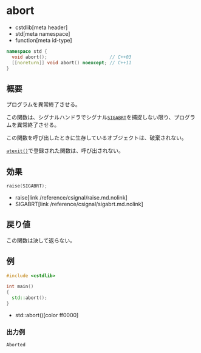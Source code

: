 # abort
* cstdlib[meta header]
* std[meta namespace]
* function[meta id-type]

```cpp
namespace std {
  void abort();                       // C++03
  [[noreturn]] void abort() noexcept; // C++11
}
```

## 概要
プログラムを異常終了させる。

この関数は、シグナルハンドラでシグナル[`SIGABRT`](/reference/csignal/sigabrt.md.nolink)を捕捉しない限り、プログラムを異常終了させる。

この関数を呼び出したときに生存しているオブジェクトは、破棄されない。

[`atexit()`](atexit.md)で登録された関数は、呼び出されない。


## 効果
```cpp
raise(SIGABRT);
```
* raise[link /reference/csignal/raise.md.nolink]
* SIGABRT[link /reference/csignal/sigabrt.md.nolink]


## 戻り値
この関数は決して返らない。


## 例
```cpp example
#include <cstdlib>

int main()
{
  std::abort();
}
```
* std::abort()[color ff0000]

### 出力例
```
Aborted
```


